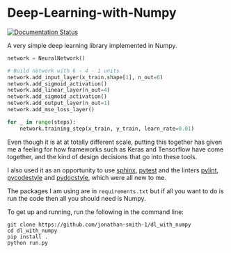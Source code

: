 # Deep-Learning-with-Numpy

[![Documentation Status](https://readthedocs.org/projects/dl-with-numpy/badge/?version=latest)](https://dl-with-numpy.readthedocs.io/en/latest/?badge=latest)

A very simple deep learning library implemented in Numpy.

```python
network = NeuralNetwork()

# Build network with 6 - 4 - 1 units
network.add_input_layer(x_train.shape[1], n_out=6)
network.add_sigmoid_activation()
network.add_linear_layer(n_out=4)
network.add_sigmoid_activation()
network.add_output_layer(n_out=1)
network.add_mse_loss_layer()

for _ in range(steps):
    network.training_step(x_train, y_train, learn_rate=0.01)
```

Even though it is at at totally different scale, putting this together has 
given me a feeling for how frameworks such as Keras and Tensorflow have come
 together, and the kind of design decisions that go into these tools. 

I also used it as an opportunity to use [sphinx](http://www.sphinx-doc.org/en/master/), [pytest](https://docs.pytest.org/en/latest/) and the 
linters [pylint](https://www.pylint.org/), [pycodestyle](https://pypi.org/project/pycodestyle/) and [pydocstyle](https://github.com/PyCQA/pydocstyle), 
which were all new to me.

The packages I am using are in `requirements.txt` but if all you want to do is run the code then all you should need is Numpy.

To get up and running, run the following in the command line:

```shell
git clone https://github.com/jonathan-smith-1/dl_with_numpy
cd dl_with_numpy
pip install .
python run.py
```
